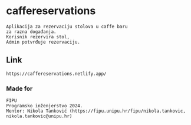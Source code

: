 # caffereservations

```
Aplikacija za rezervaciju stolova u caffe baru
za razna događanja.
Korisnik rezervira stol,
Admin potvrđuje rezervaciju.

```

## Link
```
https://caffereservations.netlify.app/
```

### Made for
```
FIPU
Programsko inženjerstvo 2024.
Mentor: Nikola Tanković (https://fipu.unipu.hr/fipu/nikola.tankovic, nikola.tankovic@unipu.hr)
```
